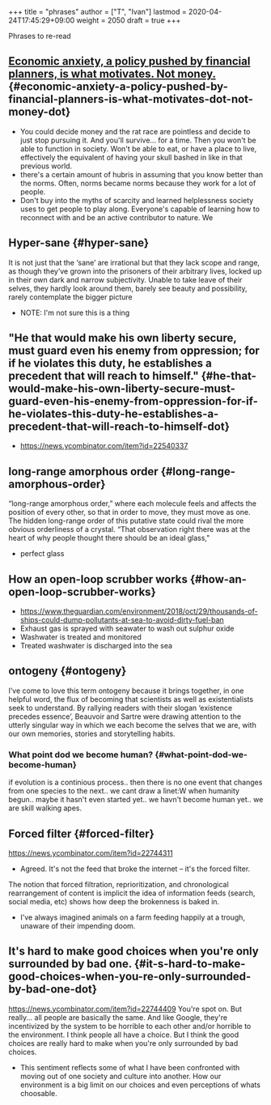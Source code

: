 +++
title = "phrases"
author = ["T", "Ivan"]
lastmod = 2020-04-24T17:45:29+09:00
weight = 2050
draft = true
+++

Phrases to re-read


## [Economic anxiety, a policy pushed by financial planners, is what motivates. Not money.](https://news.ycombinator.com/item?id=20682564) {#economic-anxiety-a-policy-pushed-by-financial-planners-is-what-motivates-dot-not-money-dot}

-   You could decide money and the rat race are pointless and
    decide to just stop pursuing it. And you'll survive... for a
    time. Then you won't be able to function in society. Won't be
    able to eat, or have a place to live, effectively the
    equivalent of having your skull bashed in like in that
    previous world.
-   there's a certain amount of hubris in assuming that you know
    better than the norms. Often, norms became norms because they
    work for a lot of people.
-   Don't buy into the myths of scarcity and learned helplessness
    society uses to get people to play along. Everyone's capable
    of learning how to reconnect with and be an active contributor
    to nature. We


## Hyper-sane {#hyper-sane}

It is not just that the ‘sane’ are irrational but that they lack
scope and range, as though they’ve grown into the prisoners of
their arbitrary lives, locked up in their own dark and narrow
subjectivity. Unable to take leave of their selves, they hardly
look around them, barely see beauty and possibility, rarely
contemplate the bigger picture

-   NOTE: I'm not sure this is a thing


## "He that would make his own liberty secure, must guard even his enemy from oppression; for if he violates this duty, he establishes a precedent that will reach to himself." {#he-that-would-make-his-own-liberty-secure-must-guard-even-his-enemy-from-oppression-for-if-he-violates-this-duty-he-establishes-a-precedent-that-will-reach-to-himself-dot}

-   <https://news.ycombinator.com/item?id=22540337>


## long-range amorphous order {#long-range-amorphous-order}

“long-range amorphous order,” where each molecule feels and
affects the position of every other, so that in order to move,
they must move as one. The hidden long-range order of this
putative state could rival the more obvious orderliness of a
crystal. “That observation right there was at the heart of why
people thought there should be an ideal glass,"

-   perfect glass


## How an open-loop scrubber works {#how-an-open-loop-scrubber-works}

-   <https://www.theguardian.com/environment/2018/oct/29/thousands-of-ships-could-dump-pollutants-at-sea-to-avoid-dirty-fuel-ban>
-   Exhaust gas is sprayed with seawater to wash out sulphur oxide
-   Washwater is treated and monitored
-   Treated washwater is discharged into the sea


## ontogeny {#ontogeny}

I’ve come to love this term ontogeny because it brings together,
in one helpful word, the flux of becoming that scientists as well
as existentialists seek to understand. By rallying readers with
their slogan ‘existence precedes essence’, Beauvoir and Sartre
were drawing attention to the utterly singular way in which we
each become the selves that we are, with our own memories, stories
and storytelling habits.


### What point dod we become human? {#what-point-dod-we-become-human}

if evolution is a continious process.. then there is no one event
that changes from one species to the next.. we cant draw a linet:W
when humanity begun..
maybe it hasn't even started yet.. we havn't become human
yet.. we are skill walking apes.


## Forced filter {#forced-filter}

<https://news.ycombinator.com/item?id=22744311>

-   Agreed. It's not the feed that broke the internet – it's the forced filter.

The notion that forced filtration, reprioritization, and chronological
rearrangement of content is implicit the idea of information feeds
(search, social media, etc) shows how deep the brokenness is
    baked in.

-   I've always imagined animals on a farm feeding happily at a trough, unaware of their impending doom.


## It's hard to make good choices when you're only surrounded by bad one. {#it-s-hard-to-make-good-choices-when-you-re-only-surrounded-by-bad-one-dot}

<https://news.ycombinator.com/item?id=22744409>
You're spot on. But really... all people are basically the
same. And like Google, they're incentivized by the system to be
horrible to each other and/or horrible to the environment. I think
people all have a choice. But I think the good choices are really
hard to make when you're only surrounded by bad choices.

-   This sentiment reflects some of what I have been confronted with
    moving out of one society and culture into another. How our
    environment is a big limit on our choices and even perceptions
    of whats choosable.
